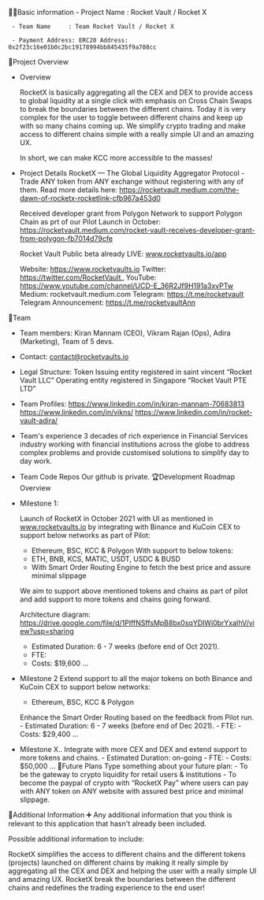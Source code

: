 🧑‍💻Basic information
     - Project Name  : Rocket Vault / Rocket X

     - Team Name     : Team Rocket Vault / Rocket X

     - Payment Address: ERC20 Address: 0x2f23c16e01b0c2bc19178994bb845435f9a708cc
     
🎯Project Overview

 - Overview
	
    RocketX is basically aggregating all the CEX and DEX to provide access to global liquidity at a single click with emphasis on Cross Chain Swaps to break the boundaries between the different chains. Today it is very complex for the user to toggle between different chains and keep up with so many chains coming up. We simplify crypto trading and make access to different chains simple with a really simple UI and an amazing UX. 

    In short, we can make KCC more accessible to the masses!

 - Project Details
    RocketX — The Global Liquidity Aggregator Protocol - Trade ANY token from ANY exchange without registering with any of them. Read more details here:
    https://rocketvault.medium.com/the-dawn-of-rocketx-rocketlink-cfb967a453d0

    Received developer grant from Polygon Network to support Polygon Chain as prt of our Pilot Launch in October:
    https://rocketvault.medium.com/rocket-vault-receives-developer-grant-from-polygon-fb7014d79cfe

    Rocket Vault Public beta already LIVE: www.rocketvaults.io/app

    Website: https://www.rocketvaults.io
    Twitter: https://twitter.com/RocketVault_
    YouTube: https://www.youtube.com/channel/UCD-E_36R2Jf9H191a3xvPTw
    Medium: rocketvault.medium.com
    Telegram: https://t.me/rocketvault
    Telegram Announcement: https://t.me/rocketvaultAnn

👥Team
 - Team members: Kiran Mannam (CEO), Vikram Rajan (Ops), Adira (Marketing), Team of 5 devs.

 - Contact: contact@rocketvaults.io

 - Legal Structure: 
    Token Issuing entity registered in saint vincent “Rocket Vault LLC”
    Operating entity registered in Singapore “Rocket Vault PTE LTD”

 - Team Profiles: 
    https://www.linkedin.com/in/kiran-mannam-70683813
    https://www.linkedin.com/in/vikns/
    https://www.linkedin.com/in/rocket-vault-adira/


 - Team's experience
    3 decades of rich experience in Financial Services industry working with financial institutions across the globe to address complex problems and provide customised solutions to simplify day to day work.

 - Team Code Repos
    Our github is private.
    🏆Development Roadmap
    Overview

- Milestone 1: 

   Launch of RocketX in October 2021 with UI as mentioned in www.rocketvaults.io by integrating with Binance and KuCoin CEX to support below networks as part of Pilot:
	- Ethereum, BSC, KCC & Polygon With support to below tokens:
    - ETH, BNB, KCS, MATIC, USDT, USDC & BUSD
    - With Smart Order Routing Engine to fetch the best price and assure minimal slippage

   We aim to support above mentioned tokens and chains as part of pilot and add support to more tokens and chains going forward.

   Architecture diagram: https://drive.google.com/file/d/1PIffNSffsMpB8bx0sqYDIWi0brYxaIhV/view?usp=sharing


     - Estimated Duration: 6 - 7 weeks (before end of Oct 2021).
     - FTE: 
     - Costs: $19,600
...
- Milestone 2
   Extend support to all the major tokens on both Binance and KuCoin CEX to support below networks:
	- Ethereum, BSC, KCC & Polygon

    Enhance the Smart Order Routing based on the feedback from Pilot run.
      - Estimated Duration: 6 - 7 weeks (before end of Dec 2021).
      - FTE: 
      - Costs: $29,400
...
- Milestone X..
    Integrate with more CEX and DEX and extend support to more tokens and chains.
      -  Estimated Duration: on-going
      - FTE: 
      - Costs: $50,000
...
📡Future Plans
    Type something about your future plan:
      -	To be the gateway to crypto liquidity for retail users & institutions
      -	To become the paypal of crypto with “RocketX Pay” where users can pay with ANY token on ANY website with assured best price and minimal slippage.

🙋Additional Information ➕
  Any additional information that you think is relevant to this application that hasn't already been included.

  Possible additional information to include:

  RocketX simplifies the access to different chains and the different tokens (projects) launched on different chains by making it really simple by aggregating all the CEX and DEX and helping the user with a really simple UI and amazing UX. RocketX break the boundaries between the different chains and redefines the trading experience to the end user!

